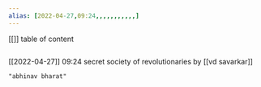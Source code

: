 ```yaml
---
alias: [2022-04-27,09:24,,,,,,,,,,,]
---
```

[[]]
table of content
```toc
```

[[2022-04-27]] 09:24
secret society of revolutionaries by [[vd savarkar]]
```query
"abhinav bharat"
```